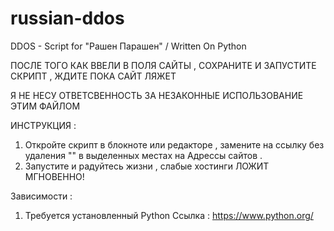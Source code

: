 # russian-ddos
DDOS - Script for "Рашен Парашен" / Written On Python

ПОСЛЕ ТОГО КАК ВВЕЛИ В ПОЛЯ САЙТЫ , СОХРАНИТЕ И ЗАПУСТИТЕ СКРИПТ , ЖДИТЕ ПОКА САЙТ ЛЯЖЕТ 

Я НЕ НЕСУ ОТВЕТСВЕННОСТЬ ЗА НЕЗАКОННЫЕ ИСПОЛЬЗОВАНИЕ ЭТИМ ФАЙЛОМ 

ИНСТРУКЦИЯ : 
 
 1. Откройте скрипт в блокноте или редакторе , замените на ссылку без удаления "" в выделенных местах на Адрессы сайтов . 
 2. Запустите и радуйтесь жизни , слабые хостинги ЛОЖИТ МГНОВЕННО! 

Зависимости :
 
 1. Требуется установленный Python Ссылка : https://www.python.org/
